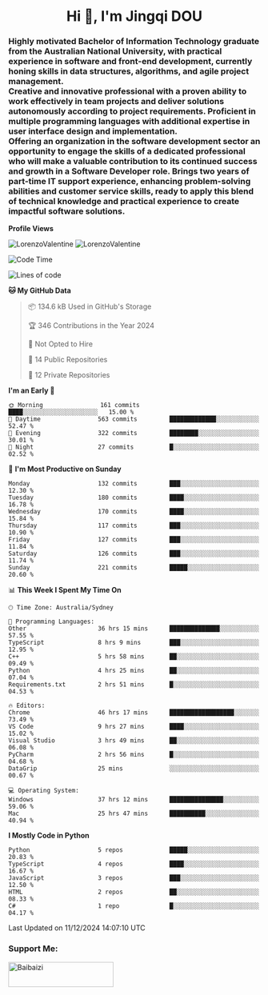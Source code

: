 <h1 align="center">Hi 👋, I'm Jingqi DOU</h1>
<h3 align="left">
Highly motivated Bachelor of Information Technology graduate from the Australian National University, with practical experience in software and front-end development, currently honing skills in data structures, algorithms, and agile project management. <br>
Creative and innovative professional with a proven ability to work effectively in team projects and deliver solutions autonomously according to project requirements. Proficient in multiple programming languages with additional expertise in user interface design and implementation. <br>
Offering an organization in the software development sector an opportunity to engage the skills of a dedicated professional who will make a valuable contribution to its continued success and growth in a Software Developer role. Brings two years of part-time IT support experience, enhancing problem-solving abilities and customer service skills, ready to apply this blend of technical knowledge and practical experience to create impactful software solutions.
</h3>

**Profile Views**<br>
<!-- <img src="https://count.getloli.com/get/@:name" alt="LorenzoValentine" theme="rule34" /> -->
<img src="https://count.getloli.com/@LorenzoValentine?name=LorenzoValentine&theme=asoul&padding=7&offset=0&align=center&scale=2&pixelated=1&darkmode=auto&prefix=020315" alt="LorenzoValentine" theme="rule34" />
<img src="https://count.getloli.com/@LorenzoValentine?name=LorenzoValentine&theme=food&padding=7&offset=0&align=center&scale=2&pixelated=1&darkmode=auto&prefix=020315" alt="LorenzoValentine" theme="rule34" />


<!--START_SECTION:waka-->
![Code Time](http://img.shields.io/badge/Code%20Time-1%2C268%20hrs%2052%20mins-blue)

![Lines of code](https://img.shields.io/badge/From%20Hello%20World%20I%27ve%20Written-442.5%20thousand%20lines%20of%20code-blue)

**🐱 My GitHub Data** 

> 📦 134.6 kB Used in GitHub's Storage 
 > 
> 🏆 346 Contributions in the Year 2024
 > 
> 🚫 Not Opted to Hire
 > 
> 📜 14 Public Repositories 
 > 
> 🔑 12 Private Repositories 
 > 
**I'm an Early 🐤** 

```text
🌞 Morning                161 commits         ████░░░░░░░░░░░░░░░░░░░░░   15.00 % 
🌆 Daytime                563 commits         █████████████░░░░░░░░░░░░   52.47 % 
🌃 Evening                322 commits         ████████░░░░░░░░░░░░░░░░░   30.01 % 
🌙 Night                  27 commits          █░░░░░░░░░░░░░░░░░░░░░░░░   02.52 % 
```
📅 **I'm Most Productive on Sunday** 

```text
Monday                   132 commits         ███░░░░░░░░░░░░░░░░░░░░░░   12.30 % 
Tuesday                  180 commits         ████░░░░░░░░░░░░░░░░░░░░░   16.78 % 
Wednesday                170 commits         ████░░░░░░░░░░░░░░░░░░░░░   15.84 % 
Thursday                 117 commits         ███░░░░░░░░░░░░░░░░░░░░░░   10.90 % 
Friday                   127 commits         ███░░░░░░░░░░░░░░░░░░░░░░   11.84 % 
Saturday                 126 commits         ███░░░░░░░░░░░░░░░░░░░░░░   11.74 % 
Sunday                   221 commits         █████░░░░░░░░░░░░░░░░░░░░   20.60 % 
```


📊 **This Week I Spent My Time On** 

```text
🕑︎ Time Zone: Australia/Sydney

💬 Programming Languages: 
Other                    36 hrs 15 mins      ██████████████░░░░░░░░░░░   57.55 % 
TypeScript               8 hrs 9 mins        ███░░░░░░░░░░░░░░░░░░░░░░   12.95 % 
C++                      5 hrs 58 mins       ██░░░░░░░░░░░░░░░░░░░░░░░   09.49 % 
Python                   4 hrs 25 mins       ██░░░░░░░░░░░░░░░░░░░░░░░   07.04 % 
Requirements.txt         2 hrs 51 mins       █░░░░░░░░░░░░░░░░░░░░░░░░   04.53 % 

🔥 Editors: 
Chrome                   46 hrs 17 mins      ██████████████████░░░░░░░   73.49 % 
VS Code                  9 hrs 27 mins       ████░░░░░░░░░░░░░░░░░░░░░   15.02 % 
Visual Studio            3 hrs 49 mins       ██░░░░░░░░░░░░░░░░░░░░░░░   06.08 % 
PyCharm                  2 hrs 56 mins       █░░░░░░░░░░░░░░░░░░░░░░░░   04.68 % 
DataGrip                 25 mins             ░░░░░░░░░░░░░░░░░░░░░░░░░   00.67 % 

💻 Operating System: 
Windows                  37 hrs 12 mins      ███████████████░░░░░░░░░░   59.06 % 
Mac                      25 hrs 47 mins      ██████████░░░░░░░░░░░░░░░   40.94 % 
```

**I Mostly Code in Python** 

```text
Python                   5 repos             █████░░░░░░░░░░░░░░░░░░░░   20.83 % 
TypeScript               4 repos             ████░░░░░░░░░░░░░░░░░░░░░   16.67 % 
JavaScript               3 repos             ███░░░░░░░░░░░░░░░░░░░░░░   12.50 % 
HTML                     2 repos             ██░░░░░░░░░░░░░░░░░░░░░░░   08.33 % 
C#                       1 repo              █░░░░░░░░░░░░░░░░░░░░░░░░   04.17 % 
```




 Last Updated on 11/12/2024 14:07:10 UTC
<!--END_SECTION:waka-->

<!-- [![willianrod's wakatime stats](https://github-readme-stats.vercel.app/api/wakatime?username=lorenzoval2050)](https://github.com/anuraghazra/github-readme-stats) -->


<h3 align="left">Support Me:</h3>
<p><a href="https://www.buymeacoffee.com/Baibaizi"> <img align="left" src="https://cdn.buymeacoffee.com/buttons/v2/default-yellow.png" height="50" width="210" alt="Baibaizi" /></a></p><br><br>

